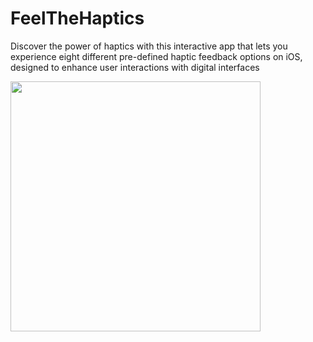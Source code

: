 # FeelTheHaptics
Discover the power of haptics with this interactive app that lets you experience eight different pre-defined haptic feedback options on iOS, designed to enhance user interactions with digital interfaces

<img src="https://i.imgur.com/dKGjo3S.png" width="400"/>
